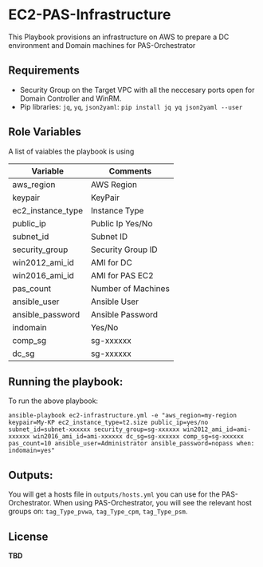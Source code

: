 # EC2-PAS-Infrastructure

This Playbook provisions an infrastructure on AWS to prepare a DC environment and Domain machines for PAS-Orchestrator

Requirements
------------

- Security Group on the Target VPC with all the neccesary ports open for Domain Controller and WinRM.
- Pip libraries: `jq`, `yq`, `json2yaml`:
    `pip install jq yq json2yaml --user`

## Role Variables

A list of vaiables the playbook is using

| Variable             | Comments           |
|----------------------|--------------------|
| aws_region           | AWS Region         |
| keypair              | KeyPair            |
| ec2_instance_type    | Instance Type      |
| public_ip            | Public Ip Yes/No   |
| subnet_id            | Subnet ID          |
| security_group       | Security Group ID  |
| win2012_ami_id       | AMI for DC         |
| win2016_ami_id       | AMI for PAS EC2    |
| pas_count            | Number of Machines |
| ansible_user         | Ansible User       |
| ansible_password     | Ansible Password   |
| indomain             | Yes/No             |
| comp_sg              | sg-xxxxxx          |
| dc_sg                | sg-xxxxxx          |

## Running the playbook:

To run the above playbook:

    ansible-playbook ec2-infrastructure.yml -e "aws_region=my-region keypair=My-KP ec2_instance_type=t2.size public_ip=yes/no subnet_id=subnet-xxxxxx security_group=sg-xxxxxx win2012_ami_id=ami-xxxxxx win2016_ami_id=ami-xxxxxx dc_sg=sg-xxxxxx comp_sg=sg-xxxxxx pas_count=10 ansible_user=Administrator ansible_password=nopass when: indomain=yes"

## Outputs:

You will get a hosts file in `outputs/hosts.yml` you can use for the PAS-Orchestrator.
When using PAS-Orchestrator, you will see the relevant host groups on: `tag_Type_pvwa`, `tag_Type_cpm`, `tag_Type_psm`.

## License

 **TBD**
